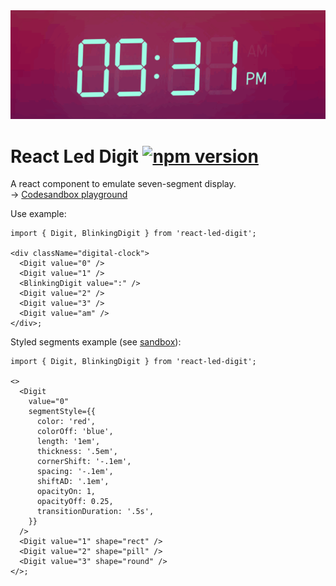 <img src="images/react-led-digit.gif" width="576" alt="react led digit" />

# React Led Digit [![npm version](https://img.shields.io/npm/v/react-led-digit.svg)](https://www.npmjs.com/package/react-led-digit)

A react component to emulate seven-segment display.  
→ [Codesandbox playground](https://codesandbox.io/p/sandbox/friendly-dewdney-7jvh5w)

Use example:

```tsx
import { Digit, BlinkingDigit } from 'react-led-digit';

<div className="digital-clock">
  <Digit value="0" />
  <Digit value="1" />
  <BlinkingDigit value=":" />
  <Digit value="2" />
  <Digit value="3" />
  <Digit value="am" />
</div>;
```

Styled segments example (see [sandbox](https://codesandbox.io/p/sandbox/react-led-digit-forked-c4f2v3)):

```tsx
import { Digit, BlinkingDigit } from 'react-led-digit';

<>
  <Digit
    value="0"
    segmentStyle={{
      color: 'red',
      colorOff: 'blue',
      length: '1em',
      thickness: '.5em',
      cornerShift: '-.1em',
      spacing: '-.1em',
      shiftAD: '.1em',
      opacityOn: 1,
      opacityOff: 0.25,
      transitionDuration: '.5s',
    }}
  />
  <Digit value="1" shape="rect" />
  <Digit value="2" shape="pill" />
  <Digit value="3" shape="round" />
</>;
```
